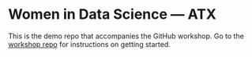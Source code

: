 # Women in Data Science &mdash; ATX

This is the demo repo that accompanies the GitHub workshop. Go to the [workshop repo](https://github.com/scichelli/wids-github) for instructions on getting started.
